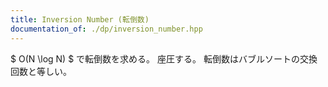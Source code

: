 ```yaml
---
title: Inversion Number (転倒数)
documentation_of: ./dp/inversion_number.hpp
---
```


$ O(N \log N) $ で転倒数を求める。
座圧する。
転倒数はバブルソートの交換回数と等しい。

